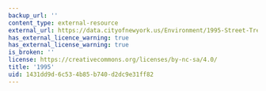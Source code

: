 ```yaml
---
backup_url: ''
content_type: external-resource
external_url: https://data.cityofnewyork.us/Environment/1995-Street-Tree-Census/kyad-zm4j
has_external_licence_warning: true
has_external_license_warning: true
is_broken: ''
license: https://creativecommons.org/licenses/by-nc-sa/4.0/
title: '1995'
uid: 1431dd9d-6c53-4b85-b740-d2dc9e31ff82
---
```


